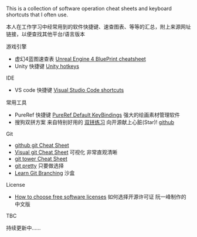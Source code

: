 This is a collection of software operation cheat sheets and keyboard shortcuts that I often use.

本人在工作学习中经常用到的软件快捷键、速查图表、等等的汇总，附上来源网址链接，以便查找其他平台/语言版本

游戏引擎

- 虚幻4蓝图速查表 [Unreal Engine 4 BluePrint cheatsheet][ue4_bp]
- Unity 快捷键 [Unity hotkeys][unity]

IDE

- VS code 快捷键 [Visual Studio Code shortcuts][vscode]

常用工具

- PureRef 快捷键 [PureRef Default KeyBindings][pureRef] 强大的绘画素材管理软件 
- 搜狗双拼方案 来自特别好用的 [双拼练习][splx site] 向开源献上心脏(Star)! [github][splx github]

Git

- [github git Cheat Sheet][git github]
- [Visual git Cheat Sheet][git visual] 可视化 非常直观清晰
- [git tower Cheat Sheet][git tower]
- [git pretty][git pretty] 只要做选择
- [Learn Git Branching][git branch] 沙盒

License

- [How to choose free software licenses][license] 如何选择开源许可证 阮一峰制作的中文版


TBC

持续更新中……

[ue4_bp]: http://api.unrealengine.com/INT/Engine/Blueprints/UserGuide/CheatSheet/index.html
[unity]:  https://docs.unity3d.com/Manual/UnityHotkeys.html
[vscode]: https://code.visualstudio.com/docs/getstarted/keybindings#_keyboard-shortcuts-reference
[pureRef]:     https://www.pureref.com/about.php
[splx site]:   https://api.ihint.me/shuang/
[splx github]: https://github.com/BlueSky-07/Shuang
[git github]:  https://git-scm.com/doc
[git visual]:  http://ndpsoftware.com/git-cheatsheet.html
[git tower]:   https://www.git-tower.com/learn/cheat-sheets/git
[git pretty]: http://justinhileman.info/article/git-pretty/
[git branch]: https://learngitbranching.js.org/
[license]: http://www.ruanyifeng.com/blog/2011/05/how_to_choose_free_software_licenses.html